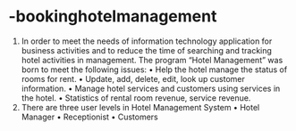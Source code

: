 # -bookinghotelmanagement
1. In order to meet the needs of information technology application for business activities and to reduce the time of searching and tracking hotel activities in management. 
The program “Hotel Management” was born to meet the following issues:
    •	Help the hotel manage the status of rooms for rent.
    •	Update, add, delete, edit, look up customer information.
    •	Manage hotel services and customers using services in the hotel.
    •	Statistics of rental room revenue, service revenue.
2. There are three user levels in Hotel Management System
    •	Hotel Manager
    •	Receptionist
    •	Customers




